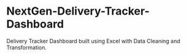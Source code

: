 # NextGen-Delivery-Tracker-Dashboard
Delivery Tracker Dashboard built using Excel with Data Cleaning and Transformation.
